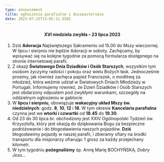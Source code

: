 ```yaml
---
type: annoucement
title: ogłoszenia parafialne i duszpasterskie
date: 2023-07-25T13:05:11.558Z
---
```

<h4 style="text-align:center;">XVI niedziela zwykła – 23 lipca 2023</h4>

1. Dziś **Adoracja** Najświętszego Sakramentu od 15.00 do Mszy wieczornej. W lipcu i sierpniu nie będzie Adoracji w soboty. Zachęcamy, by wpisywać się na kolejne tygodnie za pomocą formularza dostępnego na stronie internetowej parafii.
2. Z okazji **Światowego Dnia Dziadków i Osób Starszych**, wszystkim tym osobom życzymy radości i pokoju oraz wielu Bożych łask. Jednocześnie prosimy, jak również zachęca papież Franciszek, o modlitwę za młodzież, która weźmie udział w Światowych Dniach Młodzieży w Portugali. Informujemy również, że Dzień Dziadków i Osób Starszych jest obdarzony odpustem pod zwykłymi warunkami, szczegóły na oddzielnym ogłoszeniu w gablocie.
3. W **lipcu i sierpniu**, obowiązuje **wakacyjny układ Mszy św. niedzielnych**: godz. **8**, **10**, **12** i **18**. W tym okresie **Kancelaria parafialna** czynna jest we **wtorki i czwartki** od **18.45** do **19.30**.
4. Od 23 do 30 lipca br. obchodzony jest XXIV Ogólnopolski Tydzień św. Krzysztofa, który jest okazją do dziękowania Bogu za bezpieczne podróżowanie i do błogosławienia naszych pojazdów. **Dziś** błogosławimy pojazdy w naszej parafii, i zbieramy ofiary na środki transportu dla misjonarzy ofiarując 1 grosz za każdy przejechany kilometr.
5. W tym tygodniu **pożegnaliśmy** śp. Annę Marię BOCHYŃSKĄ. *Dobry Jezu…*

<!--EndFragment-->